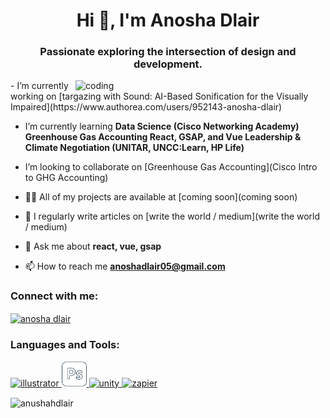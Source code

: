 <h1 align="center">Hi 👋, I'm Anosha Dlair</h1>
<h3 align="center">Passionate exploring the intersection of design and development.</h3>
<img align="right" alt="coding" width="400" src= "https://assets-v2.lottiefiles.com/a/f75ac2f2-116a-11ee-aa38-a35154041321/UTSEH078Aw.gif">
- I’m currently working on [targazing with Sound: AI-Based Sonification for the Visually Impaired](https://www.authorea.com/users/952143-anosha-dlair)

- I’m currently learning **Data Science (Cisco Networking Academy) Greenhouse Gas Accounting React, GSAP, and Vue Leadership & Climate Negotiation (UNITAR, UNCC:Learn, HP Life)**

- I’m looking to collaborate on [Greenhouse Gas Accounting](Cisco Intro to GHG Accounting)

- 👨‍💻 All of my projects are available at [coming soon](coming soon)

- 📝 I regularly write articles on [write the world / medium](write the world / medium)

- 💬 Ask me about **react, vue, gsap**

- 📫 How to reach me **anoshadlair05@gmail.com**

<h3 align="left">Connect with me:</h3>
<p align="left">
<a href="https://linkedin.com/in/anosha dlair" target="blank"><img align="center" src="https://raw.githubusercontent.com/rahuldkjain/github-profile-readme-generator/master/src/images/icons/Social/linked-in-alt.svg" alt="anosha dlair" height="30" width="40" /></a>
</p>

<h3 align="left">Languages and Tools:</h3>
<p align="left"> <a href="https://www.adobe.com/in/products/illustrator.html" target="_blank" rel="noreferrer"> <img src="https://www.vectorlogo.zone/logos/adobe_illustrator/adobe_illustrator-icon.svg" alt="illustrator" width="40" height="40"/> </a> <a href="https://www.photoshop.com/en" target="_blank" rel="noreferrer"> <img src="https://raw.githubusercontent.com/devicons/devicon/master/icons/photoshop/photoshop-line.svg" alt="photoshop" width="40" height="40"/> </a> <a href="https://unity.com/" target="_blank" rel="noreferrer"> <img src="https://www.vectorlogo.zone/logos/unity3d/unity3d-icon.svg" alt="unity" width="40" height="40"/> </a> <a href="https://zapier.com" target="_blank" rel="noreferrer"> <img src="https://www.vectorlogo.zone/logos/zapier/zapier-icon.svg" alt="zapier" width="40" height="40"/> </a> </p>



<p><img align="center" src="https://github-readme-streak-stats.herokuapp.com/?user=anushahdlair&" alt="anushahdlair" /></p>
